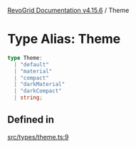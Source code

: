 [RevoGrid Documentation v4.15.6](README.md) / Theme

# Type Alias: Theme

```ts
type Theme: 
  | "default"
  | "material"
  | "compact"
  | "darkMaterial"
  | "darkCompact"
  | string;
```

## Defined in

[src/types/theme.ts:9](https://github.com/revolist/revogrid/blob/8ab186c1ae2faee97d25784acff6dbf4187524f8/src/types/theme.ts#L9)
